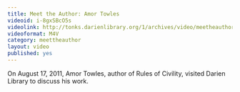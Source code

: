 ```yaml
---
title: Meet the Author: Amor Towles
videoid: i-8gxSBcO5s
videolink: http://tonks.darienlibrary.org/1/archives/video/meetheauthor/20110817_amor_towles.m4v
videoformat: M4V
category: meettheauthor
layout: video
published: yes
---
```


On August 17, 2011, Amor Towles, author of Rules of Civility, visited Darien Library to discuss his work. 